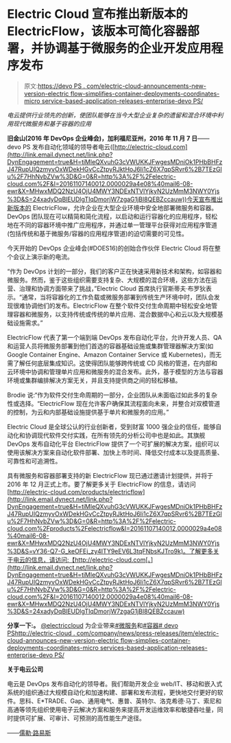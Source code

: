 # Electric Cloud 宣布推出新版本的 ElectricFlow，该版本可简化容器部署，并协调基于微服务的企业开发应用程序发布

> 原文:[https://devo PS . com/electric-cloud-announcements-new-version-electric flow-simplifies-container-deployments-coordinates-micro service-based-application-releases-enterprise-devo PS/](https://devops.com/electric-cloud-announces-new-version-electricflow-simplifies-container-deployments-coordinates-microservices-based-application-releases-enterprise-devops/)

*电云提供行业领先的创新，使团队能够在当今大型企业复杂的遗留和混合环境中利用现代微服务和基于容器的应用*

**旧金山(2016 年 DevOps 企业峰会)，加利福尼亚州，2016 年 11 月 7 日**——devo PS 发布自动化领域的领导者电云([http://electric-cloud.com](http://link.email.dynect.net/link.php?DynEngagement=true&H=tiMleQXvuhG3cVWUKKJFwgesMDniOk1PHbBHFzJ47RupUIQzmyvOxWDekHGvCcZtpyRJktHoJ6Ii1cZ6X7qpSRvr6%2B7TEzGlu%2F7HhNvbZVw%3D&G=0&R=http%3A%2F%2Felectric-cloud.com%2F&I=20161107140012.0000029a4e08%40mail6-08-ewr&X=MHwxMDQ2NzU4OjU4MWY3NDExNTVlYjkyN2UzMmM3NWY0Yjs%3D&S=24xadyDqBlEUDlgTIqDmorjW7zgaG1jBl8QEBZccauw))今天宣布推出新版本的 ElectricFlow，允许企业在大型企业环境中安全地部署微服务和容器。DevOps 团队现在可以精简和简化流程，以启动和运行容器化的应用程序，轻松地在不同的容器环境中推广应用程序，并通过单一管理平台获得对应用程序管道(包括传统和基于微服务/容器的应用程序管道)的迫切需要的可见性。

今天开始的 DevOps 企业峰会(#DOES16)的创始合作伙伴 Electric Cloud 将在整个会议上演示新的电流。

“作为 DevOps 计划的一部分，我们的客户正在快速采用新技术和架构，如容器和微服务。然而，鉴于这些组织需要支持复杂、大规模的混合环境，这些方法在运营、治理和协调方面带来了挑战，”Electric Cloud 首席执行官斯蒂夫·布罗狄表示。“通常，当将容器化的工作负载或微服务部署到传统生产环境中时，团队会发现很难协调他们的发布。ElectricFlow 在整个软件交付生命周期中轻松安全地管理容器和微服务，以支持传统或传统的单片应用、混合数据中心和云以及大规模基础设施需求。”

ElectricFlow 代表了第一个端到端 DevOps 发布自动化平台，允许开发人员、QA 和运营人员将微服务部署到他们首选的容器基础设施或集群管理器解决方案(如 Google Container Engine、Amazon Container Service 或 Kubernetes)，而无需了解任何底层集成知识。这使得团队能够跨传统或 CD 风格的管道，在内部和云环境中协调和管理单片应用和微服务的混合发布。此外，基于模型的方法与容器环境或集群编排解决方案无关，并且支持提供商之间的轻松移植。

Brodie 说:“作为软件交付生命周期的一部分，企业团队从未面临过如此多的复杂性或选择。“ElectricFlow 现在允许客户确保其流程面向未来，并整合对双模管道的控制，为云和内部基础设施提供基于单片和微服务的应用。”

Electric Cloud 是全球公认的行业创新者，受到财富 1000 强企业的信任，能够自动化和协调现代软件交付实践，在所有领先的分析公司中也是如此。其旗舰 DevOps 发布自动化平台 ElectricFlow 提供了一个可扩展的解决方案，组织可以使用该解决方案来自动化软件部署、加快上市时间、降低交付成本以及提高质量、可靠性和可追溯性。

具有微服务和容器部署支持的新 ElectricFlow 现已通过邀请计划提供，并将于 2016 年 12 月正式上市。要了解更多关于 ElectricFlow 的信息，请访问[http://electric-cloud.com/products/electricflow](http://link.email.dynect.net/link.php?DynEngagement=true&H=tiMleQXvuhG3cVWUKKJFwgesMDniOk1PHbBHFzJ47RupUIQzmyvOxWDekHGvCcZtpyRJktHoJ6Ii1cZ6X7qpSRvr6%2B7TEzGlu%2F7HhNvbZVw%3D&G=0&R=http%3A%2F%2Felectric-cloud.com%2Fproducts%2Felectricflow&I=20161107140012.0000029a4e08%40mail6-08-ewr&X=MHwxMDQ2NzU4OjU4MWY3NDExNTVlYjkyN2UzMmM3NWY0Yjs%3D&S=vY36-Q7-G_keOFEj_zy4ITY9eEV6L3tqFNbsKJTro9k)。了解更多关于电云的信息，请访问:【http://electric-cloud.com[。](http://link.email.dynect.net/link.php?DynEngagement=true&H=tiMleQXvuhG3cVWUKKJFwgesMDniOk1PHbBHFzJ47RupUIQzmyvOxWDekHGvCcZtpyRJktHoJ6Ii1cZ6X7qpSRvr6%2B7TEzGlu%2F7HhNvbZVw%3D&G=0&R=http%3A%2F%2Felectric-cloud.com%2F&I=20161107140012.0000029a4e08%40mail6-08-ewr&X=MHwxMDQ2NzU4OjU4MWY3NDExNTVlYjkyN2UzMmM3NWY0Yjs%3D&S=24xadyDqBlEUDlgTIqDmorjW7zgaG1jBl8QEBZccauw)

**分享一下:。** [@electriccloud](http://link.email.dynect.net/link.php?DynEngagement=true&H=tiMleQXvuhG3cVWUKKJFwgesMDniOk1PHbBHFzJ47RupUIQzmyvOxWDekHGvCcZtpyRJktHoJ6Ii1cZ6X7qpSRvr6%2B7TEzGlu%2F7HhNvbZVw%3D&G=0&R=https%3A%2F%2Ftwitter.com%2Felectriccloud&I=20161107140012.0000029a4e08%40mail6-08-ewr&X=MHwxMDQ2NzU4OjU4MWY3NDExNTVlYjkyN2UzMmM3NWY0Yjs%3D&S=Z0K0aEMbXOfgOgbTMrbSG15vdBpnx-ZaJ1cS180e2es) 为企业带来[#微服务](http://link.email.dynect.net/link.php?DynEngagement=true&H=tiMleQXvuhG3cVWUKKJFwgesMDniOk1PHbBHFzJ47RupUIQzmyvOxWDekHGvCcZtpyRJktHoJ6Ii1cZ6X7qpSRvr6%2B7TEzGlu%2F7HhNvbZVw%3D&G=0&R=https%3A%2F%2Ftwitter.com%2Fhashtag%2Fmicroservices&I=20161107140012.0000029a4e08%40mail6-08-ewr&X=MHwxMDQ2NzU4OjU4MWY3NDExNTVlYjkyN2UzMmM3NWY0Yjs%3D&S=r5qYrHP9_3TkYLsQtga8HlrnZqjIylNCKRuiru7JxjA)和[#容器](http://link.email.dynect.net/link.php?DynEngagement=true&H=tiMleQXvuhG3cVWUKKJFwgesMDniOk1PHbBHFzJ47RupUIQzmyvOxWDekHGvCcZtpyRJktHoJ6Ii1cZ6X7qpSRvr6%2B7TEzGlu%2F7HhNvbZVw%3D&G=0&R=https%3A%2F%2Ftwitter.com%2Fhashtag%2Fcontainers&I=20161107140012.0000029a4e08%40mail6-08-ewr&X=MHwxMDQ2NzU4OjU4MWY3NDExNTVlYjkyN2UzMmM3NWY0Yjs%3D&S=a2t8OLY0c1SOMwP5Snp3-E4JVq0tnXiv_z1EIvuICXM)[# devo PS](http://link.email.dynect.net/link.php?DynEngagement=true&H=tiMleQXvuhG3cVWUKKJFwgesMDniOk1PHbBHFzJ47RupUIQzmyvOxWDekHGvCcZtpyRJktHoJ6Ii1cZ6X7qpSRvr6%2B7TEzGlu%2F7HhNvbZVw%3D&G=0&R=https%3A%2F%2Ftwitter.com%2Fsearch%3Fq%3D%2523DevOps%26src%3Dtypd&I=20161107140012.0000029a4e08%40mail6-08-ewr&X=MHwxMDQ2NzU4OjU4MWY3NDExNTVlYjkyN2UzMmM3NWY0Yjs%3D&S=Clm3pkxRnEjTRGJeohpzt2BhJ8zC9pjFpmIPqrQf9vs)[http://electric-cloud . com/company/news/press-releases/item/electric-cloud-announces-new-version-electric flow-simplies-container-deployments-coordinates-micro services-based-application-releases-enterprise-devo PS/](http://link.email.dynect.net/link.php?DynEngagement=true&H=tiMleQXvuhG3cVWUKKJFwgesMDniOk1PHbBHFzJ47RupUIQzmyvOxWDekHGvCcZtpyRJktHoJ6Ii1cZ6X7qpSRvr6%2B7TEzGlu%2F7HhNvbZVw%3D&G=0&R=http%3A%2F%2Felectric-cloud.com%2Fcompany%2Fnews%2Fpress-releases%2Fitem%2Felectric-cloud-announces-new-version-electricflow-simplifies-container-deployments-coordinates-microservices-based-application-releases-enterprise-devops%2F&I=20161107140012.0000029a4e08%40mail6-08-ewr&X=MHwxMDQ2NzU4OjU4MWY3NDExNTVlYjkyN2UzMmM3NWY0Yjs%3D&S=83QliHDoih4_KeyLGgG6ZxlJQz6BQIvZQcp1rvmZLug)

**关于电云公司**

电云是 DevOps 发布自动化的领导者。我们帮助开发企业 web/IT、移动和嵌入式系统的组织通过大规模自动化和加速构建、部署和发布流程，更快地交付更好的软件。思科、E*TRADE、Gap、通用电气、惠普、英特尔、洛克希德·马丁、索尼和高通等领先组织使用电子云解决方案和服务来提高开发运维效率和敏捷吞吐量，同时提供可扩展、可审计、可预测的高性能生产途径。

——[儒勒·路易斯](https://devops.com/author/jules/)